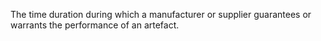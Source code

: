 The time duration during which a manufacturer or supplier guarantees or warrants the performance of an artefact.